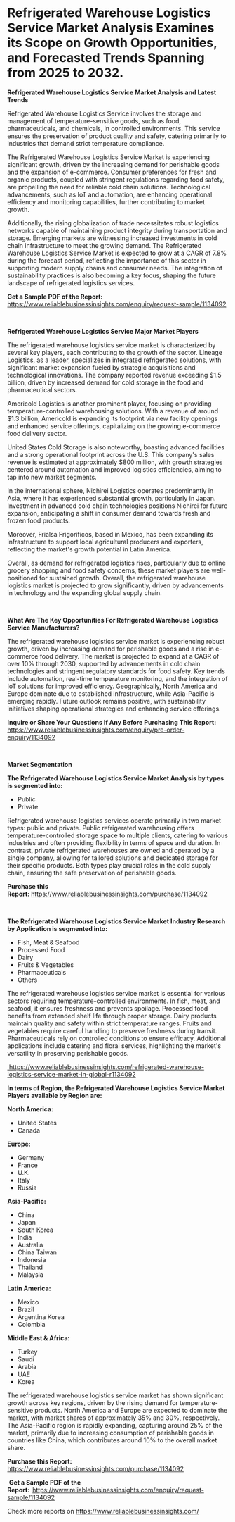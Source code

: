 <p><h1>Refrigerated Warehouse Logistics Service Market Analysis Examines its Scope on Growth Opportunities, and Forecasted Trends Spanning from 2025 to 2032.</h1></p><p><strong>Refrigerated Warehouse Logistics Service Market Analysis and Latest Trends</strong></p>
<p><p>Refrigerated Warehouse Logistics Service involves the storage and management of temperature-sensitive goods, such as food, pharmaceuticals, and chemicals, in controlled environments. This service ensures the preservation of product quality and safety, catering primarily to industries that demand strict temperature compliance.</p><p>The Refrigerated Warehouse Logistics Service Market is experiencing significant growth, driven by the increasing demand for perishable goods and the expansion of e-commerce. Consumer preferences for fresh and organic products, coupled with stringent regulations regarding food safety, are propelling the need for reliable cold chain solutions. Technological advancements, such as IoT and automation, are enhancing operational efficiency and monitoring capabilities, further contributing to market growth.</p><p>Additionally, the rising globalization of trade necessitates robust logistics networks capable of maintaining product integrity during transportation and storage. Emerging markets are witnessing increased investments in cold chain infrastructure to meet the growing demand. The Refrigerated Warehouse Logistics Service Market is expected to grow at a CAGR of 7.8% during the forecast period, reflecting the importance of this sector in supporting modern supply chains and consumer needs. The integration of sustainability practices is also becoming a key focus, shaping the future landscape of refrigerated logistics services.</p></p>
<p><strong>Get a Sample PDF of the Report:&nbsp;</strong> <a href="https://www.reliablebusinessinsights.com/enquiry/request-sample/1134092?utm_campaign=2924&utm_medium=2&utm_source=Github&utm_content=ia&utm_term=25032025&utm_id=refrigerated-warehouse-logistics-service">https://www.reliablebusinessinsights.com/enquiry/request-sample/1134092</a></p>
<p>&nbsp;</p>
<p><strong>Refrigerated Warehouse Logistics Service Major Market Players</strong></p>
<p><p>The refrigerated warehouse logistics service market is characterized by several key players, each contributing to the growth of the sector. Lineage Logistics, as a leader, specializes in integrated refrigerated solutions, with significant market expansion fueled by strategic acquisitions and technological innovations. The company reported revenue exceeding $1.5 billion, driven by increased demand for cold storage in the food and pharmaceutical sectors.</p><p>Americold Logistics is another prominent player, focusing on providing temperature-controlled warehousing solutions. With a revenue of around $1.3 billion, Americold is expanding its footprint via new facility openings and enhanced service offerings, capitalizing on the growing e-commerce food delivery sector.</p><p>United States Cold Storage is also noteworthy, boasting advanced facilities and a strong operational footprint across the U.S. This company's sales revenue is estimated at approximately $800 million, with growth strategies centered around automation and improved logistics efficiencies, aiming to tap into new market segments.</p><p>In the international sphere, Nichirei Logistics operates predominantly in Asia, where it has experienced substantial growth, particularly in Japan. Investment in advanced cold chain technologies positions Nichirei for future expansion, anticipating a shift in consumer demand towards fresh and frozen food products.</p><p>Moreover, Frialsa Frigorificos, based in Mexico, has been expanding its infrastructure to support local agricultural producers and exporters, reflecting the market's growth potential in Latin America.</p><p>Overall, as demand for refrigerated logistics rises, particularly due to online grocery shopping and food safety concerns, these market players are well-positioned for sustained growth. Overall, the refrigerated warehouse logistics market is projected to grow significantly, driven by advancements in technology and the expanding global supply chain.</p></p>
<p>&nbsp;</p>
<p><strong>What Are The Key Opportunities For Refrigerated Warehouse Logistics Service Manufacturers?</strong></p>
<p><p>The refrigerated warehouse logistics service market is experiencing robust growth, driven by increasing demand for perishable goods and a rise in e-commerce food delivery. The market is projected to expand at a CAGR of over 10% through 2030, supported by advancements in cold chain technologies and stringent regulatory standards for food safety. Key trends include automation, real-time temperature monitoring, and the integration of IoT solutions for improved efficiency. Geographically, North America and Europe dominate due to established infrastructure, while Asia-Pacific is emerging rapidly. Future outlook remains positive, with sustainability initiatives shaping operational strategies and enhancing service offerings.</p></p>
<p><strong>Inquire or Share Your Questions If Any Before Purchasing This Report:</strong> <a href="https://www.reliablebusinessinsights.com/enquiry/pre-order-enquiry/1134092?utm_campaign=2924&utm_medium=2&utm_source=Github&utm_content=ia&utm_term=25032025&utm_id=refrigerated-warehouse-logistics-service">https://www.reliablebusinessinsights.com/enquiry/pre-order-enquiry/1134092</a></p>
<p>&nbsp;</p>
<p><strong>Market Segmentation</strong></p>
<p><strong>The Refrigerated Warehouse Logistics Service Market Analysis by types is segmented into:</strong></p>
<p><ul><li>Public</li><li>Private</li></ul></p>
<p><p>Refrigerated warehouse logistics services operate primarily in two market types: public and private. Public refrigerated warehousing offers temperature-controlled storage space to multiple clients, catering to various industries and often providing flexibility in terms of space and duration. In contrast, private refrigerated warehouses are owned and operated by a single company, allowing for tailored solutions and dedicated storage for their specific products. Both types play crucial roles in the cold supply chain, ensuring the safe preservation of perishable goods.</p></p>
<p><strong>Purchase this Report:&nbsp;</strong><a href="https://www.reliablebusinessinsights.com/purchase/1134092?utm_campaign=2924&utm_medium=2&utm_source=Github&utm_content=ia&utm_term=25032025&utm_id=refrigerated-warehouse-logistics-service">https://www.reliablebusinessinsights.com/purchase/1134092</a></p>
<p>&nbsp;</p>
<p><strong>The Refrigerated Warehouse Logistics Service Market Industry Research by Application is segmented into:</strong></p>
<p><ul><li>Fish, Meat & Seafood</li><li>Processed Food</li><li>Dairy</li><li>Fruits & Vegetables</li><li>Pharmaceuticals</li><li>Others</li></ul></p>
<p><p>The refrigerated warehouse logistics service market is essential for various sectors requiring temperature-controlled environments. In fish, meat, and seafood, it ensures freshness and prevents spoilage. Processed food benefits from extended shelf life through proper storage. Dairy products maintain quality and safety within strict temperature ranges. Fruits and vegetables require careful handling to preserve freshness during transit. Pharmaceuticals rely on controlled conditions to ensure efficacy. Additional applications include catering and floral services, highlighting the market's versatility in preserving perishable goods.</p></p>
<p><a href="https://www.reliablebusinessinsights.com/refrigerated-warehouse-logistics-service-market-in-global-r1134092?utm_campaign=2924&utm_medium=2&utm_source=Github&utm_content=ia&utm_term=25032025&utm_id=refrigerated-warehouse-logistics-service">&nbsp;https://www.reliablebusinessinsights.com/refrigerated-warehouse-logistics-service-market-in-global-r1134092</a></p>
<p><strong>In terms of Region, the Refrigerated Warehouse Logistics Service Market Players available by Region are:</strong></p>
<p>
    <p> <strong> North America: </strong>
        <ul>
            <li>United States</li>
            <li>Canada</li>
        </ul>
        </p> 
    <p> <strong> Europe: </strong>
        <ul>
            <li>Germany</li>
            <li>France</li>
            <li>U.K.</li>
            <li>Italy</li>
            <li>Russia</li>
        </ul>
        </p> 
    <p> <strong> Asia-Pacific: </strong>
        <ul>
            <li>China</li>
            <li>Japan</li>
            <li>South Korea</li>
            <li>India</li>
            <li>Australia</li>
            <li>China Taiwan</li>
            <li>Indonesia</li>
            <li>Thailand</li>
            <li>Malaysia</li>
        </ul>
        </p> 
    <p> <strong> Latin America: </strong>
        <ul>
            <li>Mexico</li>
            <li>Brazil</li>
            <li>Argentina Korea</li>
            <li>Colombia</li>
        </ul>
        </p> 
    <p> <strong> Middle East & Africa: </strong>
        <ul>
            <li>Turkey</li>
            <li>Saudi</li>
            <li>Arabia</li>
            <li>UAE</li>
            <li>Korea</li>
        </ul>
    </p>
    </p>
<p><p>The refrigerated warehouse logistics service market has shown significant growth across key regions, driven by the rising demand for temperature-sensitive products. North America and Europe are expected to dominate the market, with market shares of approximately 35% and 30%, respectively. The Asia-Pacific region is rapidly expanding, capturing around 25% of the market, primarily due to increasing consumption of perishable goods in countries like China, which contributes around 10% to the overall market share.</p></p>
<p><strong>Purchase this Report: </strong><a href="https://www.reliablebusinessinsights.com/purchase/1134092?utm_campaign=2924&utm_medium=2&utm_source=Github&utm_content=ia&utm_term=25032025&utm_id=refrigerated-warehouse-logistics-service">https://www.reliablebusinessinsights.com/purchase/1134092</a></p>
<p>&nbsp;<strong>Get a Sample PDF of the Report:&nbsp;&nbsp;</strong><a href="https://www.reliablebusinessinsights.com/enquiry/request-sample/1134092?utm_campaign=2924&utm_medium=2&utm_source=Github&utm_content=ia&utm_term=25032025&utm_id=refrigerated-warehouse-logistics-service">https://www.reliablebusinessinsights.com/enquiry/request-sample/1134092</a></p>
<p><strong></strong></p>
<p>Check more reports on <a href="https://www.reliablebusinessinsights.com/?utm_campaign=2924&utm_medium=2&utm_source=Github&utm_content=ia&utm_term=25032025&utm_id=refrigerated-warehouse-logistics-service">https://www.reliablebusinessinsights.com/</a></p>